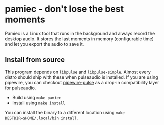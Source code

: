 # pamiec - don't lose the best moments

Pamiec is a Linux tool that runs in the background and always record the desktop audio. It stores the last moments in memory (configurable time) and let you export the audio to save it.

## Install from source

This program depends on `libpulse` and `libpulse-simple`. Almost every distro should ship with these when pulseaudio is installed. If you are using pipewire, you can checkout [pipewire-pulse](https://docs.pipewire.org/page_man_pipewire_pulse_1.html) as a drop-in compatibility layer for pulseaudio.

* Build using `make pamiec`
* Install using `make install`

You can install the binary to a different location using `make DESTDIR=$HOME/.local/bin install`.


